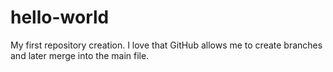 # hello-world
My first repository creation.
I love that GitHub allows me to create branches and later merge into the main file.
